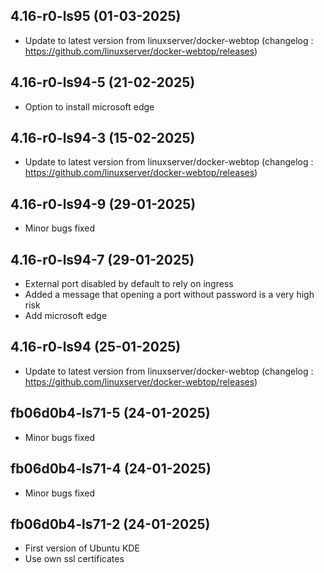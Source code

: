 
## 4.16-r0-ls95 (01-03-2025)
- Update to latest version from linuxserver/docker-webtop (changelog : https://github.com/linuxserver/docker-webtop/releases)
## 4.16-r0-ls94-5 (21-02-2025)
- Option to install microsoft edge

## 4.16-r0-ls94-3 (15-02-2025)
- Update to latest version from linuxserver/docker-webtop (changelog : https://github.com/linuxserver/docker-webtop/releases)

## 4.16-r0-ls94-9 (29-01-2025)
- Minor bugs fixed
## 4.16-r0-ls94-7 (29-01-2025)
- External port disabled by default to rely on ingress
- Added a message that opening a port without password is a very high risk
- Add microsoft edge

## 4.16-r0-ls94 (25-01-2025)
- Update to latest version from linuxserver/docker-webtop (changelog : https://github.com/linuxserver/docker-webtop/releases)

## fb06d0b4-ls71-5 (24-01-2025)
- Minor bugs fixed

## fb06d0b4-ls71-4 (24-01-2025)
- Minor bugs fixed

## fb06d0b4-ls71-2 (24-01-2025)
- First version of Ubuntu KDE
- Use own ssl certificates
